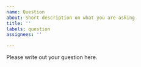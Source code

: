 ```yaml
---
name: Question
about: Short description on what you are asking
title: ''
labels: question
assignees: ''

---
```


Please write out your question here.
